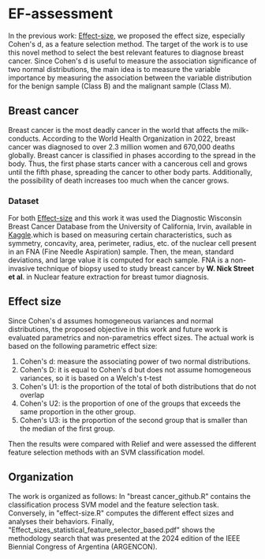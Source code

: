 # EF-assessment

In the previous work: [Effect-size](https://github.com/Nicolas-Masino/Effect-size), we proposed the effect size, especially Cohen's d, as a feature selection method. The target of the work is to use this novel method to select 
the best relevant features to diagnose breast cancer. Since Cohen's d is useful to measure the association significance of two normal distributions, the main
idea is to measure the variable importance by measuring the association between the variable distribution for the benign sample (Class B) and the malignant sample (Class M). 

## Breast cancer

Breast cancer is the most deadly cancer in the world that affects the milk-conducts. According to the World Health Organization in 2022, breast cancer was diagnosed to over 
2.3 million women and 670,000 deaths globally. Breast cancer is classified in phases according to the spread in the body. Thus, the first phase starts cancer with a 
cancerous cell and grows until the fifth phase, spreading the cancer to other body parts. Additionally, the possibility of death increases too much when the cancer grows.  
  
### Dataset

For both [Effect-size](https://github.com/Nicolas-Masino/Effect-size) and this work it was used the Diagnostic Wisconsin Breast Cancer Database from the University of California, Irvin, available in [Kaggle](https://www.kaggle.com/datasets/yasserh/breast-cancer-dataset).which is based on measuring certain characteristics, such as symmetry, concavity, area, perimeter, radius, etc. of the nuclear cell present in an FNA (Fine Needle Aspiration) sample. Then, the mean, standard deviations, and large value it is computed for each sample. FNA is a non-invasive technique of biopsy used to study breast cancer by **W. Nick Street et al**. in Nuclear feature extraction for breast tumor diagnosis. 

## Effect size

Since Cohen's d assumes homogeneous variances and normal distributions, the proposed objective in this work and future work is evaluated parametrics and non-parametrics effect sizes. The actual work is based on the following parametric effect size:

1. Cohen's d: measure the associating power of two normal distributions.
2. Cohen's D: it is equal to Cohen's d but does not assume homogeneous variances, so it is based on a Welch's t-test
3. Cohen's U1: is the proportion of the total of both distributions that do not overlap
4. Cohen's U2: is the proportion of one of the groups that exceeds the same proportion in the other group.
5. Cohen's U3: is the proportion of the second group that is smaller than the median of the first group.

Then the results were compared with Relief and were assessed the different feature selection methods with an SVM classification model.

## Organization
The work is organized as follows:
In "breast cancer_github.R" contains the classification process SVM model and the feature selection task. Conversely, in "effect-size.R" computes the different effect sizes and analyses their behaviors. Finally, "Effect_sizes_statistical_feature_selector_based.pdf" shows the methodology search that was presented at the 2024 edition of the IEEE Biennial Congress of Argentina (ARGENCON).
